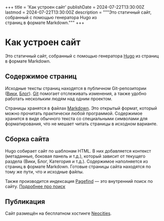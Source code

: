 +++
title = 'Как устроен сайт'
publishDate = 2024-07-22T13:30:00Z
lastmod = 2024-07-22T13:30:00Z
description = """Это статичный сайт, собранный с помощью генератора Hugo из \
страниц в формате Markdown."""
+++

# Как устроен сайт

Это статичный сайт, собранный с помощью генератора [Hugo](https://gohugo.io) из
страниц в формате Markdown.

## Содержимое страниц

Исходные тексты страниц находятся в публичном Git-репозитории
([Вики](https://github.com/KoolTechTricks/content),
[Блог](https://codeberg.org/KoolTechTricks/pages-blog)).
[Git](https://git-scm.com) помогает отслеживать изменения, а также удобно
работать нескольким людям над одним проектом.

Страницы хранятся в файлах
[Markdown](https://daringfireball.net/projects/markdown). Это открытый формат,
который можно прочитать практически любой программой. Содержимое хранится в виде
обычного текста со специальными символами для форматирования, что не мешает
читать страницы в исходном варианте.

## Сборка сайта

Hugo собирает сайт по шаблонам HTML. В них добавляется контекст (метаданные,
боковая панель и т.д.), который зависит от текущего раздела
(Вики, Блог, Категория и т.д.). Содержимое наполняется из страниц в формате
Markdown. Готовые страницы сайта находятся по тому же пути, что и исходные
файлы.

Также производится индексация [Pagefind](https://pagefind.app) — это внутренний
поиск по сайту. [Подробнее про поиск](/faq/site-search)

## Публикация

Сайт размещён на бесплатном хостинге [Neocities](https://neocities.org).
